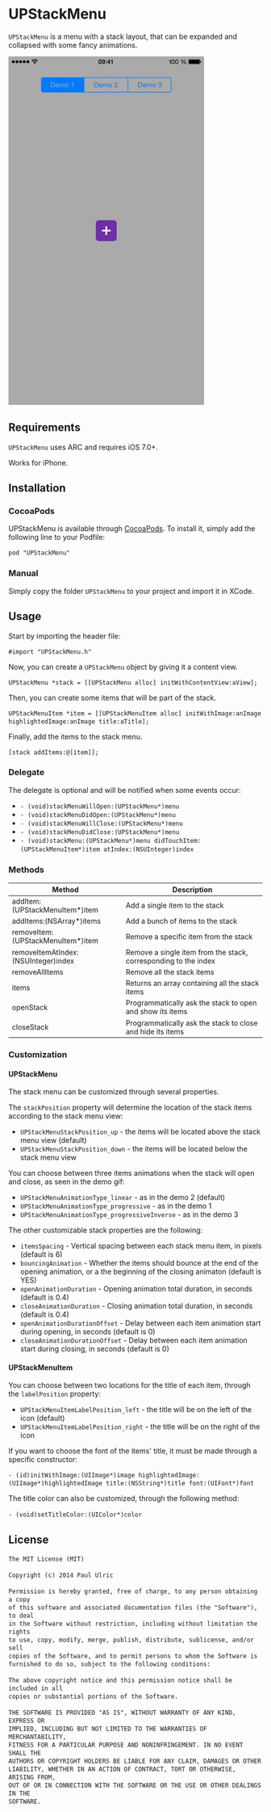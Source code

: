 UPStackMenu
===============

`UPStackMenu` is a menu with a stack layout, that can be expanded and collapsed with some fancy animations.

![demo](images/demo.gif)

## Requirements

`UPStackMenu` uses ARC and requires iOS 7.0+.

Works for iPhone.

## Installation

### CocoaPods

UPStackMenu is available through [CocoaPods](http://cocoapods.org). To install
it, simply add the following line to your Podfile:

```
pod "UPStackMenu"
```

### Manual

Simply copy the folder `UPStackMenu` to your project and import it in XCode.

## Usage

Start by importing the header file:

```objc
#import "UPStackMenu.h"
```

Now, you can create a `UPStackMenu` object by giving it a content view.

```objc
UPStackMenu *stack = [[UPStackMenu alloc] initWithContentView:aView];
```

Then, you can create some items that will be part of the stack.

```objc
UPStackMenuItem *item = [[UPStackMenuItem alloc] initWithImage:anImage highlightedImage:anImage title:aTitle];
```

Finally, add the items to the stack menu.

```objc
[stack addItems:@[item]];
```

### Delegate

The delegate is optional and will be notified when some events occur:

* `- (void)stackMenuWillOpen:(UPStackMenu*)menu`
* `- (void)stackMenuDidOpen:(UPStackMenu*)menu`
* `- (void)stackMenuWillClose:(UPStackMenu*)menu`
* `- (void)stackMenuDidClose:(UPStackMenu*)menu`
* `- (void)stackMenu:(UPStackMenu*)menu didTouchItem:(UPStackMenuItem*)item atIndex:(NSUInteger)index`

### Methods

| Method                               | Description                                                      |
|--------------------------------------|------------------------------------------------------------------|
| addItem:(UPStackMenuItem*)item       | Add a single item to the stack                                   |
| addItems:(NSArray*)items             | Add a bunch of items to the stack                                |
| removeItem:(UPStackMenuItem*)item    | Remove a specific item from the stack                            |
| removeItemAtIndex:(NSUInteger)index  | Remove a single item from the stack, corresponding to the index  |
| removeAllItems                       | Remove all the stack items                                       |
| items                                | Returns an array containing all the stack items                  |
| openStack                            | Programmatically ask the stack to open and show its items        |
| closeStack                           | Programmatically ask the stack to close and hide its items       |

### Customization

#### UPStackMenu

The stack menu can be customized through several properties.

The `stackPosition` property will determine the location of the stack items according to the stack menu view:

* `UPStackMenuStackPosition_up` - the items will be located above the stack menu view (default)
* `UPStackMenuStackPosition_down` - the items will be located below the stack menu view

You can choose between three items animations when the stack will open and close, as seen in the demo gif:

* `UPStackMenuAnimationType_linear` - as in the demo 2 (default)
* `UPStackMenuAnimationType_progressive` - as in the demo 1
* `UPStackMenuAnimationType_progressiveInverse` - as in the demo 3

The other customizable stack properties are the following:

* `itemsSpacing` - Vertical spacing between each stack menu item, in pixels (default is 6)
* `bouncingAnimation` - Whether the items should bounce at the end of the opening animation, or a the beginning of the closing animaton (default is YES)
* `openAnimationDuration` - Opening animation total duration, in seconds (default is 0.4)
* `closeAnimationDuration` - Closing animation total duration, in seconds (default is 0.4)
* `openAnimationDurationOffset` - Delay between each item animation start during opening, in seconds (default is 0)
* `closeAnimationDurationOffset` - Delay between each item animation start during closing, in seconds (default is 0)

#### UPStackMenuItem

You can choose between two locations for the title of each item, through the `labelPosition` property:

* `UPStackMenuItemLabelPosition_left` - the title will be on the left of the icon (default)
* `UPStackMenuItemLabelPosition_right` - the title will be on the right of the icon

If you want to choose the font of the items' title, it must be made through a specific constructor:

```objc
- (id)initWithImage:(UIImage*)image highlightedImage:(UIImage*)highlightedImage title:(NSString*)title font:(UIFont*)font
```

The title color can also be customized, through the following method:

`- (void)setTitleColor:(UIColor*)color`

## License

    The MIT License (MIT)

    Copyright (c) 2014 Paul Ulric

    Permission is hereby granted, free of charge, to any person obtaining a copy
    of this software and associated documentation files (the "Software"), to deal
    in the Software without restriction, including without limitation the rights
    to use, copy, modify, merge, publish, distribute, sublicense, and/or sell
    copies of the Software, and to permit persons to whom the Software is
    furnished to do so, subject to the following conditions:

    The above copyright notice and this permission notice shall be included in all
    copies or substantial portions of the Software.

    THE SOFTWARE IS PROVIDED "AS IS", WITHOUT WARRANTY OF ANY KIND, EXPRESS OR
    IMPLIED, INCLUDING BUT NOT LIMITED TO THE WARRANTIES OF MERCHANTABILITY,
    FITNESS FOR A PARTICULAR PURPOSE AND NONINFRINGEMENT. IN NO EVENT SHALL THE
    AUTHORS OR COPYRIGHT HOLDERS BE LIABLE FOR ANY CLAIM, DAMAGES OR OTHER
    LIABILITY, WHETHER IN AN ACTION OF CONTRACT, TORT OR OTHERWISE, ARISING FROM,
    OUT OF OR IN CONNECTION WITH THE SOFTWARE OR THE USE OR OTHER DEALINGS IN THE
    SOFTWARE.
